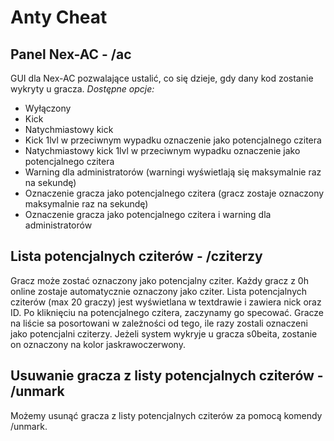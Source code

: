# Anty Cheat

## Panel Nex-AC - /ac
GUI dla Nex-AC pozwalające ustalić, co się dzieje, gdy dany kod zostanie wykryty u gracza.
*Dostępne opcje:*
- Wyłączony
- Kick
- Natychmiastowy kick
- Kick 1lvl w przeciwnym wypadku oznaczenie jako potencjalnego czitera
- Natychmiastowy kick 1lvl w przeciwnym wypadku oznaczenie jako potencjalnego czitera
- Warning dla administratorów (warningi wyświetlają się maksymalnie raz na sekundę)
- Oznaczenie gracza jako potencjalnego czitera (gracz zostaje oznaczony maksymalnie raz na sekundę)
- Oznaczenie gracza jako potencjalnego czitera i warning dla administratorów

## Lista potencjalnych cziterów - /cziterzy
Gracz może zostać oznaczony jako potencjalny cziter. Każdy gracz z 0h online zostaje automatycznie oznaczony jako cziter.
Lista potencjalnych cziterów (max 20 graczy) jest wyświetlana w textdrawie i zawiera nick oraz ID. 
Po kliknięciu na potencjalnego czitera, zaczynamy go specować.
Gracze na liście sa posortowani w zależności od tego, ile razy zostali oznaczeni jako potencjalni cziterzy.
Jeżeli system wykryje u gracza s0beita, zostanie on oznaczony na kolor jaskrawoczerwony.

## Usuwanie gracza z listy potencjalnych cziterów - /unmark
Możemy usunąć gracza z listy potencjalnych cziterów za pomocą komendy /unmark.